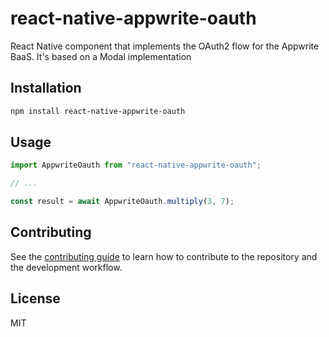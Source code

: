 # react-native-appwrite-oauth

React Native component that implements the OAuth2 flow for the Appwrite BaaS. It's based on a Modal implementation

## Installation

```sh
npm install react-native-appwrite-oauth
```

## Usage

```js
import AppwriteOauth from "react-native-appwrite-oauth";

// ...

const result = await AppwriteOauth.multiply(3, 7);
```

## Contributing

See the [contributing guide](CONTRIBUTING.md) to learn how to contribute to the repository and the development workflow.

## License

MIT

